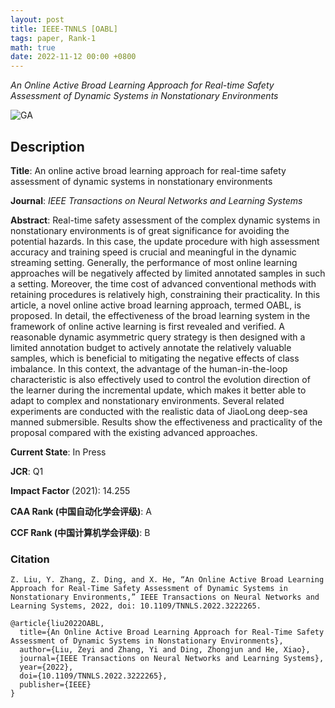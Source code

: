 ```yaml
---
layout: post
title: IEEE-TNNLS [OABL]
tags: paper, Rank-1
math: true
date: 2022-11-12 00:00 +0800
---
```


*An Online Active Broad Learning Approach for Real-time Safety Assessment of Dynamic Systems in Nonstationary Environments*

![GA](https://github.com/Samlzy/pics/raw/Samlzy-patch-1/OABL.png)


## Description

**Title**: An online active broad learning approach for real-time safety assessment of dynamic systems in nonstationary environments

**Journal**: *IEEE Transactions on Neural Networks and Learning Systems*

**Abstract**: Real-time safety assessment of the complex dynamic systems in nonstationary environments is of great significance for avoiding the potential hazards. In this case, the update procedure with high assessment accuracy and training speed is crucial and meaningful in the dynamic streaming setting. Generally, the performance of most online learning approaches will be negatively affected by limited annotated samples in such a setting. Moreover, the time cost of advanced conventional methods with retaining procedures is relatively high, constraining their practicality. In this article, a novel online active broad learning approach, termed OABL, is proposed. In detail, the effectiveness of the broad learning system in the framework of online active learning is first revealed and verified. A reasonable dynamic asymmetric query strategy is then designed with a limited annotation budget to actively annotate the relatively valuable samples, which is beneficial to mitigating the negative effects of class imbalance. In this context, the advantage of the human-in-the-loop characteristic is also effectively used to control the evolution direction of the learner during the incremental update, which makes it better able to adapt to complex and nonstationary environments. Several related experiments are conducted with the realistic data of JiaoLong deep-sea manned submersible. Results show the effectiveness and practicality of the proposal compared with the existing advanced approaches.

**Current State**: In Press

**JCR**: Q1

**Impact Factor** (2021): 14.255

**CAA Rank (中国自动化学会评级)**: A

**CCF Rank (中国计算机学会评级)**: B

### Citation

```
Z. Liu, Y. Zhang, Z. Ding, and X. He, “An Online Active Broad Learning Approach for Real-Time Safety Assessment of Dynamic Systems in Nonstationary Environments,” IEEE Transactions on Neural Networks and Learning Systems, 2022, doi: 10.1109/TNNLS.2022.3222265.
```

```
@article{liu2022OABL,
  title={An Online Active Broad Learning Approach for Real-Time Safety Assessment of Dynamic Systems in Nonstationary Environments},
  author={Liu, Zeyi and Zhang, Yi and Ding, Zhongjun and He, Xiao},
  journal={IEEE Transactions on Neural Networks and Learning Systems},
  year={2022},
  doi={10.1109/TNNLS.2022.3222265},
  publisher={IEEE}
}
```
